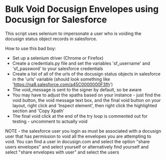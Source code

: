 # Bulk Void Docusign Envelopes using Docusign for Salesforce

This script uses selenium to impersonate a user who is voiding the docusign status object records in salesforce.

How to use this bad boy:
- Set up a selenium driver (Chrome or Firefox)
- Create a credentials.py file and set the variables 'sf_username' and 'sf_password' to your salesforce credentials
- Create a list of all of the urls of the docusign status objects in salesforce  in the 'urls' variable (should look something like 'https://na8.salesforce.com/a45C0000000F3fh')
- The void_message is sent to the signer by default, so be aware
- You may have to adjust the xpaths based on your instance - just find the void button, the void message text box, and the final void button on your layout, right click and 'Inspect element', then right click the highlighted section and 'Copy Xpath'
- The final void click at the end of the try loop is commented out for testing - uncomment to actually void

NOTE - the salesforce user you login as must be associated with a docusign user that has permission to void all the envelopes you are attempting to void.
You can find a user in docusign.com and select the option "share users envelopes" and select yourself or alternatively find yourself and select "share envelopes with user" and select the users
